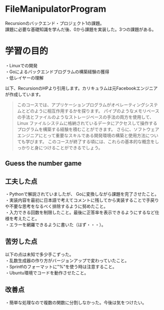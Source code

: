 # FileManipulatorProgram
Recursionのバックエンド・プロジェクト1の課題。</br>
課題に必要な基礎知識を学んだ後、0から課題を実装した。3つの課題がある。</br>

# 学習の目的
・Linuxでの開発</br>
・Goによるバックエンドブログラムの構築経験の獲得</br>
・低レイヤーの理解</br>

以下、RecursionのHPより引用します。カリキュラムは元Facebookエンジニアが作成しています。</br>
>このコースでは、アプリケーションプログラムがオペレーティングシステムとどのように相互作用するかを探ります。
パイプのようなメモリベースの手法とファイルのようなストレージベースの手法の両方を使用して、Linux ファイルシステムに格納されているデータにアクセスして操作するプログラムを構築する経験を積むことができます。
さらに、ソフトウェアエンジニアにとって重要なスキルである開発環境の構築と使用方法についても学びます。
このコースが終了する頃には、これらの基本的な概念をしっかりと身につけることができるでしょう。

## Guess the number game 
## 工夫した点
・Pythonで解説されていましたが、 Goに変換しながら課題を完了させたこと。</br>
・実装内容を最初に日本語で考えてコメントに残してから実装することで手戻りや不要な思考をなるべく排除するように努めたこと。</br>
・入力できる回数を制限したこと。最後に正答率を表示できるようにするなど仕様を考えたこと。</br>
・エラーを網羅できるように書いた（はず・・・）。</br>
## 苦労した点
以下の点は未知で多少手こずった。</br>
・乱数生成器の作り方がバージョンアップで変わっていたこと。</br>
・Sprintfのフォーマットに"%"を使う時は注意すること。</br>
・Ubuntu環境でコードを動作させたこと。</br>
## 改善点
・簡単な処理なので複数の関数に分割しなかった。今後は気をつけたい。</br>